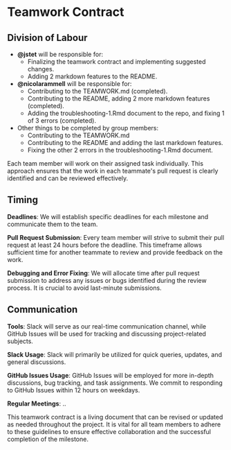 # Teamwork Contract

## Division of Labour
- **@jstet** will be responsible for:
    - Finalizing the teamwork contract and implementing suggested changes.
    - Adding 2 markdown features to the README.
- **@nicolarammell** will be responsible for:
    - Contributing to the TEAMWORK.md (completed). 
    - Contributing to the README, adding 2 more markdown features (completed). 
    - Adding the troubleshooting-1.Rmd document to the repo, and fixing 1 of 3 errors (completed). 
- Other things to be completed by group members:
    - Contributing to the TEAMWORK.md
    - Contributing to the README and adding the last markdown features. 
    - Fixing the other 2 errors in the troubleshooting-1.Rmd document.

Each team member will work on their assigned task individually. This approach ensures that the work in each teammate's pull request is clearly identified and can be reviewed effectively.

## Timing
**Deadlines**: We will establish specific deadlines for each milestone and communicate them to the team.

**Pull Request Submission**: Every team member will strive to submit their pull request at least 24 hours before the deadline. This timeframe allows sufficient time for another teammate to review and provide feedback on the work.

**Debugging and Error Fixing**: We will allocate time after pull request submission to address any issues or bugs identified during the review process. It is crucial to avoid last-minute submissions.

## Communication
**Tools**: Slack will serve as our real-time communication channel, while GitHub Issues will be used for tracking and discussing project-related subjects.

**Slack Usage**: Slack will primarily be utilized for quick queries, updates, and general discussions.

**GitHub Issues Usage**: GitHub Issues will be employed for more in-depth discussions, bug tracking, and task assignments. We commit to responding to GitHub Issues within 12 hours on weekdays.

**Regular Meetings**: ..


This teamwork contract is a living document that can be revised or updated as needed throughout the project. It is vital for all team members to adhere to these guidelines to ensure effective collaboration and the successful completion of the milestone.
